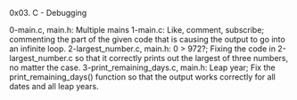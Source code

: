 0x03. C - Debugging

0-main.c, main.h: Multiple mains
1-main.c: Like, comment, subscribe; commenting the part of the given code that is causing the output to go into an infinite loop.
2-largest_number.c, main.h: 0 > 972?; Fixing the code in 2-largest_number.c so that it correctly prints out the largest of three numbers, no matter the case.
3-print_remaining_days.c, main.h: Leap year; Fix the print_remaining_days() function so that the output works correctly for all dates and all leap years.